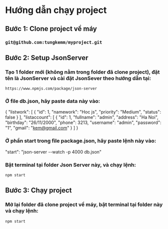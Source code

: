 # Hướng dẫn chạy project

## Bước 1: Clone project về máy

### `git@github.com:tungkemm/myproject.git`

## Bước 2: Setup JsonServer

### Tạo 1 folder mới (không nằm trong folder đã clone project), đặt tên là JsonServer và cài đặt JsonSever theo hướng dẫn tại:

`https://www.npmjs.com/package/json-server`

### Ở file db.json, hãy paste data này vào:

{
    "listwork": [
        {
            "id": 1,
            "namework": "Hoc js",
            "priority": "Medium",
            "status": false
        }
    ],
    "listaccount": [
        {
        "id": 1,
        "fullname": "admin",
        "address": "Ha Noi",
        "birthday": "26/11/2000",
        "phone": 3213,
        "username": "admin",
        "password": "1",
        "gmail": "kem@gmail.com"
        }
    ]
}

### Ở phần start trong file package.json, hãy paste lệnh này vào:

"start": "json-server --watch -p 4000 db.json"

### Bật terminal tại folder Json Server này, và chạy lệnh:

`npm start`

## Bước 3: Chạy project

### Mở lại folder đã clone project về máy, bật terminal tại folder này và chạy lệnh:

`npm start`
